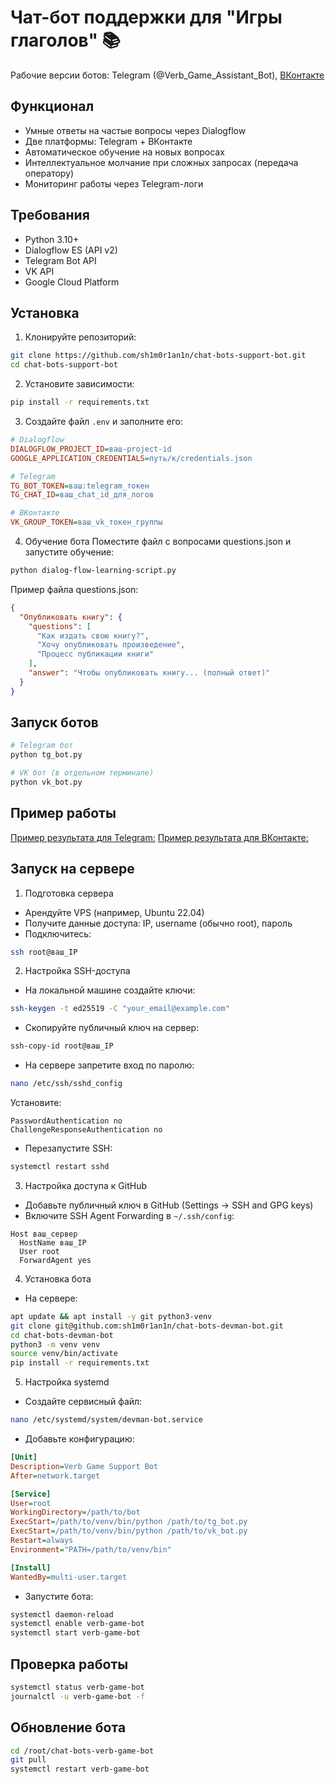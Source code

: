 # Чат-бот поддержки для "Игры глаголов" 📚

Рабочие версии ботов: Telegram (@Verb_Game_Assistant_Bot), [ВКонтакте](https://vk.com/club231412959)

## Функционал

- Умные ответы на частые вопросы через Dialogflow
- Две платформы: Telegram + ВКонтакте
- Автоматическое обучение на новых вопросах
- Интеллектуальное молчание при сложных запросах (передача оператору)
- Мониторинг работы через Telegram-логи

## Требования

- Python 3.10+
- Dialogflow ES (API v2)
- Telegram Bot API
- VK API
- Google Cloud Platform

## Установка

1. Клонируйте репозиторий:
```bash
git clone https://github.com/sh1m0r1an1n/chat-bots-support-bot.git
cd chat-bots-support-bot
```

2. Установите зависимости:
```bash
pip install -r requirements.txt
```

3. Создайте файл `.env` и заполните его:
```ini
# Dialogflow
DIALOGFLOW_PROJECT_ID=ваш-project-id
GOOGLE_APPLICATION_CREDENTIALS=путь/к/credentials.json

# Telegram
TG_BOT_TOKEN=ваш:telegram_токен
TG_CHAT_ID=ваш_chat_id_для_логов

# ВКонтакте 
VK_GROUP_TOKEN=ваш_vk_токен_группы
```

4. Обучение бота
Поместите файл с вопросами questions.json и запустите обучение:
```bash
python dialog-flow-learning-script.py
```
Пример файла questions.json:
```json
{
  "Опубликовать книгу": {
    "questions": [
      "Как издать свою книгу?",
      "Хочу опубликовать произведение",
      "Процесс публикации книги"
    ],
    "answer": "Чтобы опубликовать книгу... (полный ответ)"
  }
}
```

## Запуск ботов
```bash
# Telegram бот
python tg_bot.py

# VK бот (в отдельном терминале)
python vk_bot.py
```

## Пример работы
[Пример результата для Telegram:](media/demo_tg_bot.gif)
[Пример результата для ВКонтакте:](media/demo_vk_bot.gif)

## Запуск на сервере

1. Подготовка сервера
- Арендуйте VPS (например, Ubuntu 22.04)
- Получите данные доступа: IP, username (обычно root), пароль
- Подключитесь:
```bash
ssh root@ваш_IP
```

2. Настройка SSH-доступа
- На локальной машине создайте ключи:
```bash
ssh-keygen -t ed25519 -C "your_email@example.com"
``` 
- Скопируйте публичный ключ на сервер:
```bash
ssh-copy-id root@ваш_IP
``` 
- На сервере запретите вход по паролю:
```bash
nano /etc/ssh/sshd_config
``` 
Установите:
```text
PasswordAuthentication no
ChallengeResponseAuthentication no
``` 
- Перезапустите SSH:
```bash
systemctl restart sshd
``` 

3. Настройка доступа к GitHub
- Добавьте публичный ключ в GitHub (Settings → SSH and GPG keys)
- Включите SSH Agent Forwarding в `~/.ssh/config`:
```text
Host ваш_сервер
  HostName ваш_IP
  User root
  ForwardAgent yes
``` 

4. Установка бота
- На сервере:
```bash
apt update && apt install -y git python3-venv
git clone git@github.com:sh1m0r1an1n/chat-bots-devman-bot.git
cd chat-bots-devman-bot
python3 -m venv venv
source venv/bin/activate
pip install -r requirements.txt
``` 

5. Настройка systemd
- Создайте сервисный файл:
```bash
nano /etc/systemd/system/devman-bot.service
``` 
- Добавьте конфигурацию:
```ini
[Unit]
Description=Verb Game Support Bot
After=network.target

[Service]
User=root
WorkingDirectory=/path/to/bot
ExecStart=/path/to/venv/bin/python /path/to/tg_bot.py
ExecStart=/path/to/venv/bin/python /path/to/vk_bot.py
Restart=always
Environment="PATH=/path/to/venv/bin"

[Install]
WantedBy=multi-user.target
```
- Запустите бота:
```bash
systemctl daemon-reload
systemctl enable verb-game-bot
systemctl start verb-game-bot
``` 

## Проверка работы

```bash
systemctl status verb-game-bot
journalctl -u verb-game-bot -f
``` 

## Обновление бота

```bash
cd /root/chat-bots-verb-game-bot
git pull
systemctl restart verb-game-bot
``` 